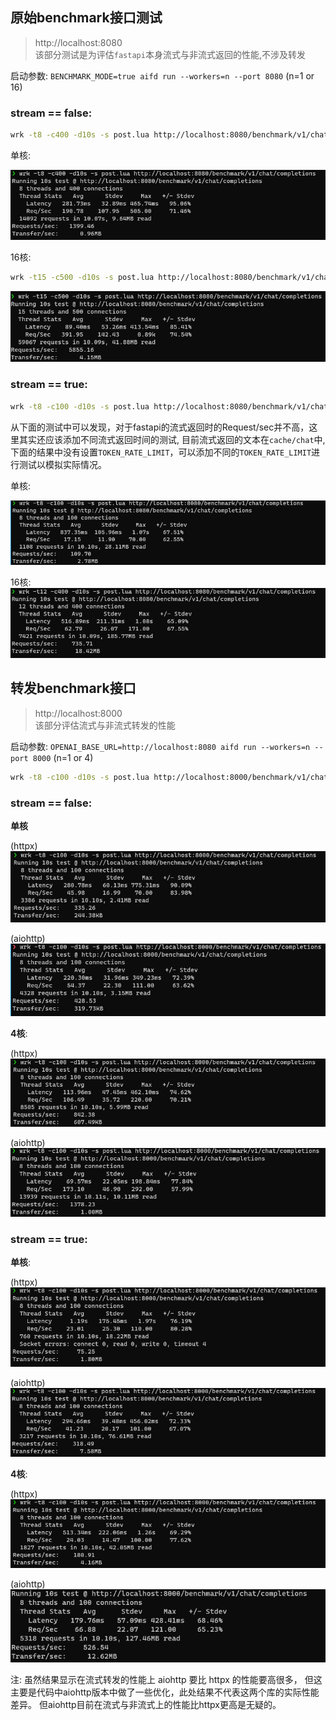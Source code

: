 

## 原始benchmark接口测试
> http://localhost:8080  
> 该部分测试是为评估`fastapi`本身流式与非流式返回的性能,不涉及转发

启动参数: `BENCHMARK_MODE=true aifd run --workers=n --port 8080` (n=1 or 16)



### stream == false:
```bash
wrk -t8 -c400 -d10s -s post.lua http://localhost:8080/benchmark/v1/chat/completions
```
单核:

![img_7.png](images/img_7.png)


16核:
```bash
wrk -t15 -c500 -d10s -s post.lua http://localhost:8080/benchmark/v1/chat/completions
```
![img_11.png](images/img_11.png)

### stream == true:
```bash
wrk -t8 -c100 -d10s -s post.lua http://localhost:8080/benchmark/v1/chat/completions
```
从下面的测试中可以发现，对于fastapi的流式返回时的Request/sec并不高，这里其实还应该添加不同流式返回时间的测试,
目前流式返回的文本在`cache/chat`中, 下面的结果中没有设置`TOKEN_RATE_LIMIT`，可以添加不同的`TOKEN_RATE_LIMIT`进行测试以模拟实际情况。

单核:

![img_13.png](images/img_13.png)


16核:  
![img_12.png](images/img_12.png)



## 转发benchmark接口
> http://localhost:8000  
> 该部分评估流式与非流式转发的性能


启动参数: `OPENAI_BASE_URL=http://localhost:8080 aifd run --workers=n --port 8000` (n=1 or 4)
```bash
wrk -t8 -c100 -d10s -s post.lua http://localhost:8000/benchmark/v1/chat/completions
```

### stream == false:

**单核**

(httpx)  
![img_5.png](images/img_5.png)

(aiohttp)  
![img_14.png](images/img_14.png)

**4核**:

(httpx)  
![img_2.png](images/img_2.png)

(aiohttp)  
![img_15.png](images/img_15.png)

### stream == true:

**单核**: 

(httpx)  
![img_4.png](images/img_4.png)

(aiohttp)  
![img_17.png](images/img_17.png)

**4核**:

(httpx)  
![img_3.png](images/img_3.png)

(aiohttp)  
![img_16.png](images/img_16.png)


注: 虽然结果显示在流式转发的性能上 aiohttp 要比 httpx 的性能要高很多，
但这主要是代码中aiohttp版本中做了一些优化，此处结果不代表这两个库的实际性能差异。
但aiohttp目前在流式与非流式上的性能比httpx更高是无疑的。

